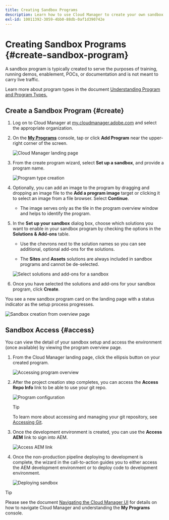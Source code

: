 ```yaml
---
title: Creating Sandbox Programs 
description: Learn how to use Cloud Manager to create your own sandbox program for training, demo, POC, or other non-production purposes.
exl-id: 10011392-3059-4bb0-88db-0af1d390742e
---
```

# Creating Sandbox Programs {#create-sandbox-program}

A sandbox program is typically created to serve the purposes of training, running demos, enablement, POCs, or documentation and is not meant to carry live traffic.

Learn more about program types in the document [Understanding Program and Program Types.](program-types.md)

## Create a Sandbox Program {#create}

1. Log on to Cloud Manager at [my.cloudmanager.adobe.com](https://my.cloudmanager.adobe.com/) and select the appropriate organization.
 
1. On the **[My Programs](/help/implementing/cloud-manager/navigation.md#my-programs)** console, tap or click **Add Program** near the upper-right corner of the screen.

   ![Cloud Manager landing page](assets/log-in.png) 

1. From the create program wizard, select **Set up a sandbox**, and provide a program name.

   ![Program type creation](assets/create-sandbox.png)

1. Optionally, you can add an image to the program by dragging and dropping an image file to the **Add a program image** target or clicking it to select an image from a file browser. Select **Continue**.

   * The image serves only as the tile in the program overview window and helps to identify the program.

1. In the **Set up your sandbox** dialog box, choose which solutions you want to enable in your sandbox program by checking the options in the **Solutions &amp; Add-ons** table.
   
   * Use the chevrons next to the solution names so you can see additional, optional add-ons for the solutions.
   
   * The **Sites** and **Assets** solutions are always included in sandbox programs and cannot be de-selected.

   ![Select solutions and add-ons for a sandbox](assets/sandbox-solutions-add-ons.png)

1. Once you have selected the solutions and add-ons for your sandbox program, click **Create**.

You see a new sandbox program card on the landing page with a status indicator as the setup process progresses.

![Sandbox creation from overview page](assets/sandbox-setup.png)

## Sandbox Access {#access}

You can view the detail of your sandbox setup and access the environment (once available) by viewing the program overview page.

1. From the Cloud Manager landing page, click the ellipsis button on your created program.

   ![Accessing program overview](assets/program-overview-sandbox.png)

1. After the project creation step completes, you can access the **Access Repo Info** link to be able to use your git repo.

   ![Program configuration](assets/create-program4.png)
   
   >[!TIP]
   >
   >To learn more about accessing and managing your git repository, see [Accessing Git](/help/implementing/cloud-manager/managing-code/accessing-repos.md).

1. Once the development environment is created, you can use the **Access AEM** link to sign into AEM.

   ![Access AEM link](assets/create-program5.png)

1. Once the non-production pipeline deploying to development is complete, the wizard in the call-to-action guides you to either access the AEM development environment or to deploy code to development environment.

   ![Deploying sandbox](assets/create-program-setup-deploy.png)

>[!TIP]
>
>Please see the document [Navigating the Cloud Manager UI](/help/implementing/cloud-manager/navigation.md) for details on how to navigate Cloud Manager and understanding the **My Programs** console.
